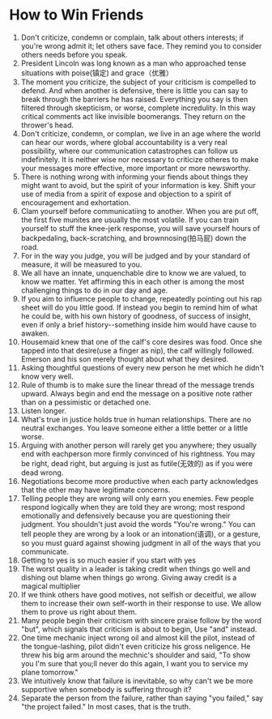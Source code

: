 # How to Win Friends

1. Don't criticize, condemn or complain, talk about others interests; if you're wrong admit it; let others save face. They remind you to consider others needs before you speak. 
2. President Lincoln was long known as a man who approached tense situations with poise(镇定) and grace（优雅）
3. The moment you criticize, the subject of your criticism is compelled to defend. And when another is defensive, there is little you can say to break through the barriers he has raised. Everything you say is then filtered through skepticism, or worse, complete incredulity. In this way critical comments act like invisible boomerangs. They return on the thrower's head.
4. Don't criticize, condemn, or complan, we live in an age where the world can hear our words, where global accountability is a very real possibility, where our communication catastrophes can follow us indefinitely. It is neither wise nor necessary to criticize otheres to make your messages more effective, more important or more newsworthy.
5. There is nothing wrong with informing your fiends about things they might want to avoid, but the spirit of your information is key. Shift your use of media from a spirit of expose and objection to a spirit of encouragement and exhortation.
6. Clam yourself before communicatiing to another. When you are put off, the first five munites are usually the most volatile. If you can train yourself to stuff the knee-jerk response, you will save yourself hours of backpedaling, back-scratching, and brownnosing(拍马屁) down the road. 
7. For in the way you judge, you will be judged and by your standard of measure, it will be measured to you.
8. We all have an innate, unquenchable dire to know we are valued, to know we matter. Yet affirming this in each other is among the most challenging things to do in our day and age. 
9. If you aim to influence people to change, repeatedly pointing out his rap sheet will do you little good. If instead you begin to remind him of what he could be, with his own history of goodness, of success of insight, even if only a brief history--something inside him would have cause to awaken. 
10. Housemaid knew that one of the calf's core desires was food. Once she tapped into that desire(use a finger as nip), the calf willingly followed. Emerson and his son merely thought about what they desired.
11. Asking thoughtful questions of every new person he met which he didn't know very well.
12. Rule of thumb is to make sure the linear thread of the message trends upward. Always begin and end the message on a positive note rather than on a pessimistic or detached one.
13. Listen longer.
14. What's true in justice holds true in human relationships. There are no neutral exchanges. You leave someone either a little better or a little worse. 
15. Arguing with another person will rarely get you anywhere; they usually end with eachperson more firmly convinced of his rightness. You may be right, dead right, but arguing is just as futile(无效的) as if you were dead wrong.
16. Negotiations become more productive when each party acknowledges that the other may have legitimate concerns.
17. Telling people they are wrong will only earn you enemies. Few people respond logically when they are told they are wrong; most respond emotionally and defensively because you are questioning their judgment. You shouldn't just avoid the words "You're wrong." You can tell people they are wrong by a look or an intonation(语调), or a gesture, so you must guard against showing judgment in all of the ways that you communicate. 
18. Getting to yes is so much easier if you start with yes
19. The worst quality in a leader is taking credit when things go well and dishing out blame when things go wrong. Giving away credit is a magical multiplier
20. If we think others have good motives, not selfish or deceitful, we allow them to increase their own self-worth in their response to use. We allow them to prove us right about them.
21. Many people begin their criticism with sincere praise follow by the word "but", which signals that criticism is about to begin, Use "and" instead. 
22. One time mechanic inject wrong oil and almost kill the pilot, instead of the tongue-lashing, pilot didn't even criticize his gross neligence. He threw his big arm around the mechnic's shoulder and said, "To show you I'm sure that you;ll never do this again, I want you to service my plane tomorrow."
23. We intuitively know that failure is inevitable, so why can't we be more supportive when somebody is suffering through it?
24. Separate the person from the failure, rather than saying "you failed," say "the project failed." In most cases, that is the truth.


